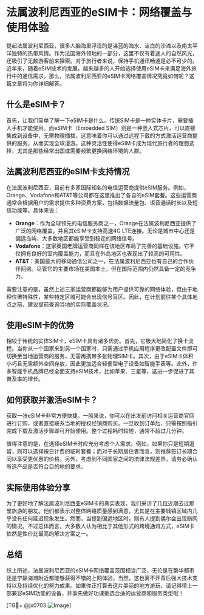 # 法属波利尼西亚的eSIM卡：网络覆盖与使用体验

提起法属波利尼西亚，很多人脑海里浮现的是湛蓝的海水、洁白的沙滩以及南太平洋独特的热带风情。作为法国海外领地的一部分，这里不仅有着迷人的自然风光，还吸引了无数游客前来探索。对于旅行者来说，保持手机通讯畅通是必不可少的。近年来，随着eSIM技术的发展，越来越多的人开始选择使用eSIM卡来满足海外旅行中的通信需求。那么，法属波利尼西亚的eSIM卡网络覆盖情况究竟如何呢？这篇文章将为你详细解答。

## 什么是eSIM卡？

首先，让我们简单了解一下eSIM卡是什么。传统SIM卡是一种实体卡片，需要插入手机才能使用。而eSIM卡（Embedded SIM）则是一种嵌入式芯片，可以直接集成到设备中，无需物理插拔。这意味着你可以通过远程下载的方式激活运营商提供的服务，从而实现全球漫游。这种灵活性使得eSIM卡成为现代旅行者的理想选择，尤其是那些经常出国或需要频繁更换网络环境的人群。

## 法属波利尼西亚的eSIM卡支持情况

在法属波利尼西亚，目前有多家国际知名的电信运营商提供eSIM服务。例如，Orange、Vodafone和AT&T等公司都在这里推出了各自的eSIM套餐。这些运营商通常会根据用户的需求提供多种资费方案，包括数据流量包、语音通话时长以及短信功能等。具体来说：

- **Orange**：作为全球领先的电信服务商之一，Orange在法属波利尼西亚提供了广泛的网络覆盖，并且其eSIM卡支持高速4G LTE连接。无论是城市中心还是偏远岛屿，大多数地区都能享受到稳定的网络信号。
- **Vodafone**：这家英国老牌运营商同样在该地区布局了完善的基础设施。它不仅拥有良好的室内覆盖能力，而且在外岛地区也表现出了较高的可用性。
- **AT&T**：美国最大的移动通信公司之一，在法属波利尼西亚也有自己的合作伙伴网络。尽管它的主要市场在美国本土，但在国际范围内仍然具备一定的竞争力。

需要注意的是，虽然上述三家运营商都能够为用户提供可靠的网络体验，但由于地理位置特殊性，某些特定区域可能会出现信号盲区。因此，在计划前往某个具体地点之前，建议提前查询当地的实际覆盖状况。

## 使用eSIM卡的优势

相较于传统的实体SIM卡，eSIM卡具有诸多优势。首先，它极大地简化了换卡流程。当你从一个国家来到另一个国家时，只需通过手机应用程序更改配置文件即可切换至当地运营商的服务，无需再携带多张物理SIM卡。其次，由于eSIM卡体积小巧且无需额外空间存放，因此更加适合轻便型电子设备如智能手表等。此外，许多智能手机品牌已经全面支持eSIM技术，比如苹果、三星等，这进一步促进了其普及率的增长。

## 如何获取并激活eSIM卡？

获取一张eSIM卡非常方便快捷。一般来说，你可以在出发前访问相关运营商官网进行订购，或者直接联系当地的授权经销商购买。一旦收到订单后，只需按照指引完成下载及激活步骤即可开始使用。整个过程耗时较短，通常不超过几分钟。

值得注意的是，在选择eSIM卡时应充分考虑个人需求。例如，如果你只是短期逗留，则可以选择按日计费的临时套餐；而对于长期居住者而言，则推荐签订长期合同以享受更优惠的价格。另外，考虑到不同国家之间的法律法规差异，请务必确认所选产品是否符合目的地的要求。

## 实际使用体验分享

为了更好地了解法属波利尼西亚eSIM卡的真实表现，我们采访了几位近期去过那里旅游的朋友。他们都表示对整体网络质量感到满意，尤其是在主要城镇区域内几乎没有任何延迟现象发生。然而，当提到偏远地区时，则有人提到偶尔会出现断网的情况。不过总体而言，大多数人认为相比于其他形式的跨境通讯方式，eSIM卡依然是性价比最高的解决方案之一。

## 总结

综上所述，法属波利尼西亚的eSIM卡网络覆盖范围相当广泛，无论是在繁华都市还是宁静海滩附近都能够获得不错的上网体验。当然，这也离不开背后强大技术支持以及持续优化的努力成果。如果你正打算去这片美丽的地方游玩，请记得带上一部兼容eSIM功能的设备，并事先做好功课挑选合适的运营商和服务类型哦！

[TG💪+ @jx0703 ![Image](https://github.com/user-attachments/assets/dbca1d08-cadb-493c-b0ec-ad6f7a83f270)]